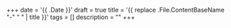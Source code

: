 +++
date = '{{ .Date }}'
draft = true
title = '{{ replace .File.ContentBaseName "-" " " | title }}'
tags = []
description = ""
+++
